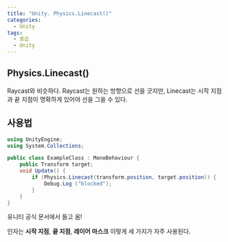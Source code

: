 ```yaml
---
title: "Unity. Physics.Linecast()"
categories:
  - Unity
tags:
  - 중급
  - Unity
---
```


## Physics.Linecast()

Raycast와 비슷하다. Raycast는 원하는 방향으로 선을 긋지만, Linecast는 시작 지점과 끝 지점이 명확하게 있어야 선을 그을 수 있다.

## 사용법

```c#
using UnityEngine;
using System.Collections;

public class ExampleClass : MonoBehaviour {
    public Transform target;
    void Update() {
        if (Physics.Linecast(transform.position, target.position)) {
            Debug.Log ("blocked");
        }
    }
}
```

유니티 공식 문서에서 들고 옴!

인자는 **시작 지점**, **끝 지점**, **레이어 마스크** 이렇게 세 가지가 자주 사용된다.